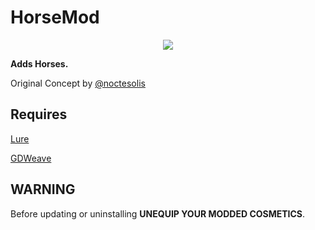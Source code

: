 # HorseMod

<p align="center"><img src="https://i.imgur.com/asZFZWy.png"/></p>

**Adds Horses.**

Original Concept by [@noctesolis](https://www.tiktok.com/@noctesolis)

## Requires

[Lure](https://github.com/Sulayre/WebfishingLure) 

[GDWeave](https://github.com/NotNite/GDWeave/tree/main)

## WARNING

Before updating or uninstalling **UNEQUIP YOUR MODDED COSMETICS**.
